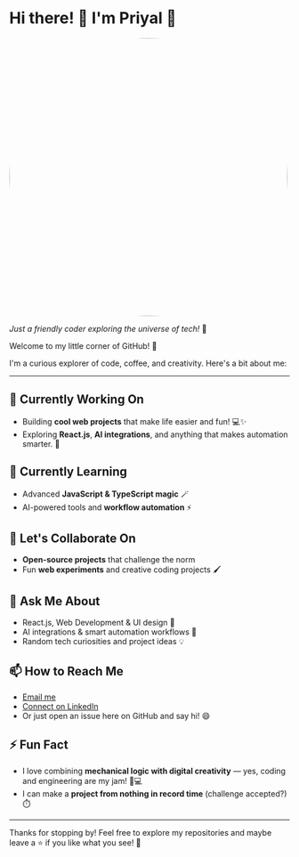# Hi there! 👋 I'm Priyal 🚀

<img src="https://raw.githubusercontent.com/mepripri/Preefolio/refs/heads/main/src/assets/icons/github_pic.png" alt="Priyal's Photo" width="500" style="border-radius:50%;"/>

*Just a friendly coder exploring the universe of tech!* 🌌

Welcome to my little corner of GitHub! 🎉  

I'm a curious explorer of code, coffee, and creativity. Here's a bit about me:

---

## 🔭 Currently Working On
- Building **cool web projects** that make life easier and fun! 💻✨
- Exploring **React.js**, **AI integrations**, and anything that makes automation smarter. 🤖

## 🌱 Currently Learning
- Advanced **JavaScript & TypeScript magic** 🪄
- AI-powered tools and **workflow automation** ⚡

## 👯 Let's Collaborate On
- **Open-source projects** that challenge the norm
- Fun **web experiments** and creative coding projects 🖌️

## 💬 Ask Me About
- React.js, Web Development & UI design 🎨
- AI integrations & smart automation workflows 🤖
- Random tech curiosities and project ideas 💡

## 📫 How to Reach Me
- [Email me](mailto:priyaldharmendra.patel@slu.edu)
- [Connect on LinkedIn](https://www.linkedin.com/in/priyaldpatel/)  
- Or just open an issue here on GitHub and say hi! 😄

## ⚡ Fun Fact
- I love combining **mechanical logic with digital creativity** — yes, coding and engineering are my jam! 🔧💻
- I can make a **project from nothing in record time** (challenge accepted?) ⏱️

---

Thanks for stopping by! Feel free to explore my repositories and maybe leave a ⭐ if you like what you see! 🌟
